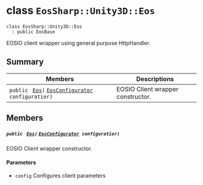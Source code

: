 # class `EosSharp::Unity3D::Eos` 

```
class EosSharp::Unity3D::Eos
  : public EosBase
```

EOSIO client wrapper using general purpose HttpHandler.

## Summary

 Members                                | Descriptions                                
----------------------------------------|---------------------------------------------
`public ` [`Eos`](#class_eos_sharp_1_1_unity3_d_1_1_eos_1a84a3f45ede3444dd2d4064788b686e46)`(` [`EosConfigurator`](EosSharp--Core--EosConfigurator.md)` configuratior)` | EOSIO Client wrapper constructor.

## Members

##### `public ` [`Eos`](#class_eos_sharp_1_1_unity3_d_1_1_eos_1a84a3f45ede3444dd2d4064788b686e46)`(` [`EosConfigurator`](EosSharp--Core--EosConfigurator.md)` configuratior)` 

EOSIO Client wrapper constructor.

#### Parameters
* `config` Configures client parameters

